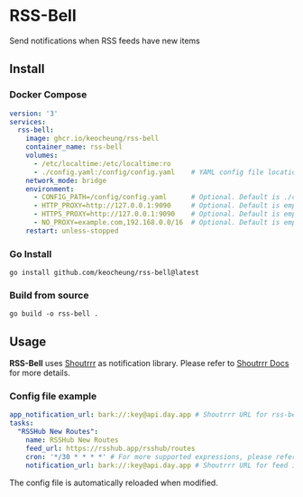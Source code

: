 # RSS-Bell
Send notifications when RSS feeds have new items

## Install
### Docker Compose
```yaml
version: '3'
services:
  rss-bell:
    image: ghcr.io/keocheung/rss-bell
    container_name: rss-bell
    volumes:
      - /etc/localtime:/etc/localtime:ro
      - ./config.yaml:/config/config.yaml    # YAML config file location
    network_mode: bridge
    environment:
      - CONFIG_PATH=/config/config.yaml      # Optional. Default is ./config.yaml
      - HTTP_PROXY=http://127.0.0.1:9090     # Optional. Default is empty
      - HTTPS_PROXY=http://127.0.0.1:9090    # Optional. Default is empty
      - NO_PROXY=example.com,192.168.0.0/16  # Optional. Default is empty
    restart: unless-stopped
```
### Go Install
```shell
go install github.com/keocheung/rss-bell@latest
```
### Build from source
```shell
go build -o rss-bell .
```

## Usage
**RSS-Bell** uses [Shoutrrr](https://github.com/containrrr/shoutrrr) as notification library. Please refer to [Shoutrrr Docs](https://containrrr.dev/shoutrrr/v0.8/) for more details.
### Config file example
```yaml
app_notification_url: bark://:key@api.day.app # Shoutrrr URL for rss-bell itself. Please refer to https://containrrr.dev/shoutrrr/v0.8/
tasks:
  "RSSHub New Routes":
    name: RSSHub New Routes
    feed_url: https://rsshub.app/rsshub/routes
    cron: '*/30 * * * *' # For more supported expressions, please refer to https://pkg.go.dev/github.com/robfig/cron
    notification_url: bark://:key@api.day.app # Shoutrrr URL for feed items. Please refer to https://containrrr.dev/shoutrrr/v0.8/
```
The config file is automatically reloaded when modified.
